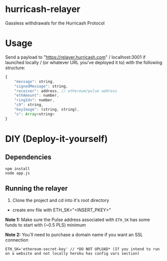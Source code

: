 # hurricash-relayer
Gassless withdrawals for the Hurricash Protocol


# Usage
Send a payload to "https://relayer.hurricash.com" / localhost:3001 if launched locally / (or whatever URL you've deployed it to) with the following structure:
```javascript
{
    "message": string,
    "signedMessage": string,
    "receiver": address, // ethereum/pulse address
    "ethAmount": number,
    "ringIdx": number,
    "c0": string,
    "keyImage": (string, string),
    "s": Array<string>
}
```

# DIY (Deploy-it-yourself)
## Dependencies
```
npm install
node app.js

```

## Running the relayer
1. Clone the project and cd into it's root directory

- create env file with ETH_SK="<INSERT_PKEY>"
 
**Note 1:** Make sure the Pulse address associated with `ETH_SK` has some funds to start with (~0.5 PLS) minimum

**Note 2:** You'll need to purchase a domain name if you want an SSL connection

```
ETH_SK='ethereum-secret-key' // *DO NOT UPLOAD* (If you intend to run on a website and not locally heroku has config vars section)
```
